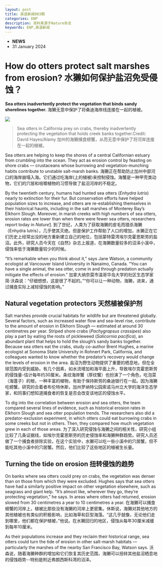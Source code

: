 ```yaml
---
layout: post
title: 英语新闻003期
categories: ENP
description: 资料来源于Nature杂志
keywords: ENP,英语新闻
---
```


- **NEWS**
- 31 January 2024

# How do otters protect salt marshes from erosion? 水獭如何保护盐沼免受侵蚀？

**Sea otters inadvertently protect the vegetation that binds sandy shorelines together.**
海獭无意中保护了将桑迪海岸线连接在一起的植被。

![](https://media.nature.com/lw767/magazine-assets/d41586-024-00217-2/d41586-024-00217-2_26665724.jpg?as=webp)

> Sea otters in California prey on crabs, thereby inadvertently protecting the vegetation that holds creek banks together.Credit: David Hayes/Alamy
> 加州的海獭捕食螃蟹，从而无意中保护了将河岸连接在一起的植被。

Sea otters are helping to keep the shores of a central Californian estuary from crumbling into the ocean. They act as erosion control by feasting on shore crabs — crustaceans whose burrowing and vegetation-munching habits contribute to unstable salt-marsh banks.
海獭正在帮助防止加州中部河口的海岸崩塌入海。它们通过吃海岸(上的植被)来控制侵蚀。海蟹是一种甲壳类动物，它们的穴居和咀嚼植物的习惯导致了盐沼河岸的不稳定。

By the twentieth century, humans had hunted sea otters (*Enhydra lutris*) nearly to extinction for their fur. But conservation efforts have helped population sizes to increase, and otters are re-establishing themselves in their historical haunts, including in the salt marshes of Monterey Bay’s Elkhorn Slough. Moreover, in marsh creeks with high numbers of sea otters, erosion rates are lower than when there were fewer sea otters, researchers report today in *Nature*[1](https://www.nature.com/articles/d41586-024-00217-2#ref-CR1).
到了世纪，人类为了获取海獭的皮毛而猎杀海獭（Enhydra lutris），几乎使其灭绝。但是保护工作帮助了人口的增加，水獭正在它们历史上经常出没的地方重新建立自己的地位，包括蒙特雷湾埃尔克霍恩斯劳的盐沼。此外，研究人员今天在《自然》杂志上报道，在海獭数量较多的沼泽小溪中，侵蚀率低于海獭数量较少的时候。

“It’s remarkable when you think about it,” says Jane Watson, a community ecologist at Vancouver Island University in Nanaimo, Canada. “You can have a single animal, the sea otter, come in and through predation actually mitigate the effects of erosion.”
加拿大纳奈莫市温哥华岛大学的社区生态学家简·沃森说：“仔细想想，这是很了不起的。”“你可以让一种动物，海獭，进来，通过捕食实际上减轻侵蚀的影响。”

## Natural vegetation protectors 天然植被保护剂

Salt marshes provide crucial habitats for wildlife but are threatened globally. Several factors, such as increased water flow and sea-level rise, contribute to the amount of erosion in Elkhorn Slough — estimated at around 30 centimetres per year. Striped shore crabs (*Pachygrapsus crassipes*) also play a part by eating the roots of pickleweed (*Salicornia pacifica*), an abundant plant that helps to hold the slough’s sandy banks together. Because sea otters eat the crabs, study co-author Brent Hughes, a marine ecologist at Sonoma State University in Rohnert Park, California, and colleagues wanted to know whether the predator’s recovery would change the levels of erosion in the area.
盐沼为野生动物提供了重要的栖息地，但在全球范围内受到威胁。有几个因素，如水流增加和海平面上升，导致埃尔克霍恩斯劳的侵蚀量-估计每年约30厘米。条纹海岸蟹（厚纹蟹）也扮演了一个角色，吃泡菜（海蓬子）的根，一种丰富的植物，有助于保持斯劳的桑迪银行在一起。因为海獭吃螃蟹，研究的合着者布伦特休斯，加州罗纳特公园索诺马州立大学的海洋生态学家，和同事们想知道捕食者的恢复是否会改变该地区的侵蚀水平。

To dig into the correlation between erosion and sea otters, the team compared several lines of evidence, such as historical erosion rates in Elkhorn Slough and sea otter population trends. The researchers also did a predator-exclusion experiment, in which otters could eat burrowing crabs in some creeks but not in others. Then, they compared how much vegetation grew in each of those areas.
为了深入研究侵蚀与海獭之间的相关性，研究小组比较了几条证据线，如埃尔克霍恩斯劳的历史侵蚀率和海獭种群趋势。研究人员还做了一个捕食者排除实验，在这个实验中，水獭可以吃一些小溪中的穴居蟹，但不能吃其他小溪中的穴居蟹。然后，他们比较了这些地区的植被生长量。

## Turning the tide on erosion 扭转侵蚀的趋势

On banks where sea otters could prey on crabs, the vegetation was denser than on those from which they were excluded. Hughes says that sea otters have had a similarly positive impact on other vegetation elsewhere, such as seagrass and giant kelp. “It’s almost like, wherever they go, they’re protecting vegetation,” he says. In areas where otters had returned, erosion slowed from 30 centimetres a year to 10 centimetres a year.
在海獭可以捕食螃蟹的河岸上，植被比那些没有海獭的河岸上更密集。休斯说，海獭对其他地方的其他植被也有类似的积极影响，比如海草和巨型海藻。“这几乎就像，无论他们走到哪里，他们都在保护植被，”他说。在水獭回归的地区，侵蚀从每年30厘米减缓到每年10厘米。

As their populations increase and they reclaim their historical range, sea otters could turn the tide of erosion in other salt-marsh habitats — particularly the marshes of the nearby San Francisco Bay, Watson says.
沃森说，随着海獭种群的增加和它们恢复其历史范围，海獭可以扭转其他盐沼栖息地的侵蚀趋势--特别是附近弗朗西斯科湾的沼泽。


